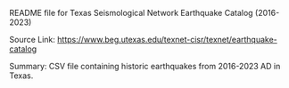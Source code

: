 README file for Texas Seismological Network Earthquake Catalog (2016-2023)

Source Link:
https://www.beg.utexas.edu/texnet-cisr/texnet/earthquake-catalog

Summary:
CSV file containing historic earthquakes from 2016-2023 AD in Texas.
